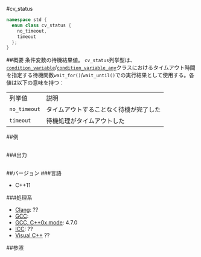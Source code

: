 #cv_status
```cpp
namespace std {
  enum class cv_status {
    no_timeout,
    timeout
  };
}
```

##概要
条件変数の待機結果値。
`cv_status`列挙型は、[`condition_variable`](/reference/condition_variable/condition_variable.md)/[`condition_variable_any`](/reference/condition_variable/condition_variable_any.md)クラスにおけるタイムアウト時間を指定する待機関数`wait_for()`/`wait_until()`での実行結果として使用する。各値は以下の意味を持つ：


| | |
|-------------------------|-----------------------------------------------------------|
| 列挙値 | 説明 |
| `no_timeout` | タイムアウトすることなく待機が完了した |
| `timeout` | 待機処理がタイムアウトした |


##例
```cpp
```

###出力
```
```

##バージョン
###言語
- C++11

###処理系
- [Clang](/implementation#clang.md): ??
- [GCC](/implementation#gcc.md): 
- [GCC, C++0x mode](/implementation#gcc.md): 4.7.0
- [ICC](/implementation#icc.md): ??
- [Visual C++](/implementation#visual_cpp.md) ??


##参照


